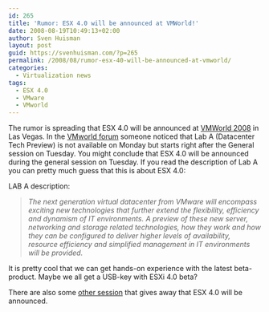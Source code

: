 ```yaml
---
id: 265
title: 'Rumor: ESX 4.0 will be announced at VMWorld!'
date: 2008-08-19T10:49:13+02:00
author: Sven Huisman
layout: post
guid: https://svenhuisman.com/?p=265
permalink: /2008/08/rumor-esx-40-will-be-announced-at-vmworld/
categories:
  - Virtualization news
tags:
  - ESX 4.0
  - VMware
  - VMworld
---
```

The rumor is spreading that ESX 4.0 will be announced at <a title="VMworld 2008" href="https://www.vmworld.com/conferences/2008/" target="_blank">VMWorld 2008</a> in Las Vegas. In the <a title="VMworld forum" href="https://www.vmworld.com/vmworld/message/2409#2409" target="_blank">VMworld forum</a> someone noticed that Lab A (Datacenter Tech Preview) is not available on Monday but starts right after the General session on Tuesday. You might conclude that ESX 4.0 will be announced during the general session on Tuesday. If you read the description of Lab A you can pretty much guess that this is about ESX 4.0:

LAB A description:

> _The next generation virtual datacenter from VMware will encompass exciting new technologies that further extend the flexibility, efficiency and dynamism of IT environments. A preview of these new server, networking and storage related technologies, how they work and how they can be configured to deliver higher levels of availability, resource efficiency and simplified management in IT environments will be provided._

It is pretty cool that we can get hands-on experience with the latest beta-product. Maybe we all get a USB-key with ESXi 4.0 beta?

There are also some <a title="Sessions VMworld 2008" href="https://svenhuisman.com/2008/08/my-personal-vmworld-2008-schedule-highlights/" target="_blank">other session</a> that gives away that ESX 4.0 will be announced.